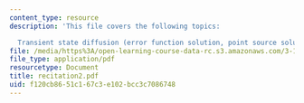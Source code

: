 ```yaml
---
content_type: resource
description: 'This file covers the following topics:

  Transient state diffusion (error function solution, point source solution).'
file: /media/https%3A/open-learning-course-data-rc.s3.amazonaws.com/3-185-transport-phenomena-in-materials-engineering-fall-2003/f120cb8651c167c3e102bcc3c7086748_recitation2.pdf
file_type: application/pdf
resourcetype: Document
title: recitation2.pdf
uid: f120cb86-51c1-67c3-e102-bcc3c7086748
---
```

